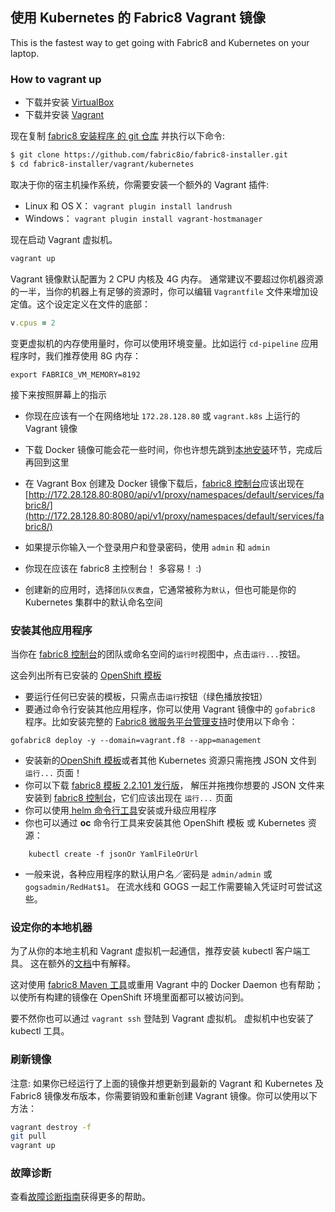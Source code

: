 ## 使用 Kubernetes 的 Fabric8 Vagrant 镜像 

This is the fastest way to get going with Fabric8 and Kubernetes on your laptop.

 ### How to vagrant up

 * 下载并安装 [VirtualBox](https://www.virtualbox.org/wiki/Downloads)
 * 下载并安装 [Vagrant](http://www.vagrantup.com/downloads.html)

 现在复制
 [fabric8 安装程序 的 git 仓库](https://github.com/fabric8io/fabric8-installer)
 并执行以下命令:

 ```sh
 $ git clone https://github.com/fabric8io/fabric8-installer.git
 $ cd fabric8-installer/vagrant/kubernetes
 ```

 取决于你的宿主机操作系统，你需要安装一个额外的 Vagrant 插件:

 * Linux 和 OS X： `vagrant plugin install landrush` 
 * Windows： `vagrant plugin install vagrant-hostmanager` 

 现在启动 Vagrant 虚拟机。

 ```sh
 vagrant up
 ```

Vagrant 镜像默认配置为 2 CPU 内核及 4G 内存。 通常建议不要超过你机器资源的一半，当你的机器上有足够的资源时，你可以编辑 `Vagrantfile` 文件来增加设定值。这个设定定义在文件的底部：

 ```ruby
 v.cpus = 2
 ```

 变更虚拟机的内存使用量时，你可以使用环境变量。比如运行 `cd-pipeline` 应用程序时，我们推荐使用 8G 内存：
 ```
 export FABRIC8_VM_MEMORY=8192
 ```

 接下来按照屏幕上的指示

 * 你现在应该有一个在网络地址 `172.28.128.80` 或  `vagrant.k8s` 上运行的 Vagrant 镜像
   
 * 下载 Docker 镜像可能会花一些时间，你也许想先跳到[本地安装](local.html)环节，完成后再回到这里
 * 在 Vagrant Box 创建及 Docker 镜像下载后，[fabric8 控制台](../console.html)应该出现在  [http://172.28.128.80:8080/api/v1/proxy/namespaces/default/services/fabric8/](http://172.28.128.80:8080/api/v1/proxy/namespaces/default/services/fabric8/)
 * 如果提示你输入一个登录用户和登录密码，使用 `admin` 和 `admin`
 * 你现在应该在 fabric8 主控制台！ 多容易！ :)
 * 创建新的应用时，选择`团队仪表盘`，它通常被称为`默认`，但也可能是你的 Kubernetes 集群中的默认命名空间

 ### 安装其他应用程序

当你在 [fabric8 控制台](http://fabric8.io/guide/console.html)的团队或命名空间的`运行时`视图中，点击`运行...`按钮。

 这会列出所有已安装的 [OpenShift 模板](http://docs.openshift.org/latest/dev_guide/templates.html)

 * 要运行任何已安装的模板，只需点击`运行`按钮（绿色播放按钮）
 * 要通过命令行安装其他应用程序，你可以使用 Vagrant 镜像中的 `gofabric8` 程序。比如安装完整的 [Fabric8 微服务平台管理支持](../management.html)时使用以下命令：

 ```
 gofabric8 deploy -y --domain=vagrant.f8 --app=management
 ```

 * 安装新的[OpenShift 模板](http://docs.openshift.org/latest/dev_guide/templates.html)或者其他 Kubernetes 资源只需拖拽 JSON 文件到 `运行...` 页面！
 * 你可以下载
   [fabric8 模板 2.2.101 发行版](http://repo1.maven.org/maven2/io/fabric8/devops/distro/distro/2.2.101/distro-2.2.101-templates.zip)，
   解压并拖拽你想要的 JSON 文件来安装到
   [fabric8 控制台](http://fabric8.io/guide/console.html)，它们应该出现在 `运行...` 页面
 * 你可以使用[ helm 命令行工具](http://fabric8.io/guide/helm.html)安装或升级应用程序
 * 你也可以通过 **oc** 命令行工具来安装其他 OpenShift 模板 或 Kubernetes 资源：
 ```
     kubectl create -f jsonOr YamlFileOrUrl
 ```
  * 一般来说，各种应用程序的默认用户名／密码是 `admin/admin` 或 `gogsadmin/RedHat$1`。 在流水线和 GOGS 一起工作需要输入凭证时可尝试这些。

 ### 设定你的本地机器

 为了从你的本地主机和 Vagrant 虚拟机一起通信，推荐安装 kubectl 客户端工具。 这在额外的[文档](local.html)中有解释。

 这对使用 [fabric8 Maven 工具](../mavenPlugin.html)或重用 Vagrant 中的 Docker Daemon 也有帮助；以使所有构建的镜像在 OpenShift 环境里面都可以被访问到。

 要不然你也可以通过 `vagrant ssh` 登陆到 Vagrant 虚拟机。 虚拟机中也安装了 kubectl 工具。

 ### 刷新镜像

 注意: 如果你已经运行了上面的镜像并想更新到最新的 Vagrant 和 Kubernetes 及 Fabric8 镜像发布版本，你需要销毁和重新创建 Vagrant 镜像。你可以使用以下方法：

 ```sh
 vagrant destroy -f
 git pull
 vagrant up
 ```

 ### 故障诊断

 查看[故障诊断指南](troubleshooting.html)获得更多的帮助。
